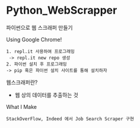 # Python_WebScrapper
파이썬으로 웹 스크래퍼 만들기

Using Google Chrome!

```
1. repl.it 사용하여 프로그래밍
 -> repl.it new repo 생성
2. 파이썬 설치 후 프로그래밍
-> pip 혹은 파이썬 설치 사이트를 통해 설치하자
```



웹스크래퍼란?

- 웹 상의 데이터를 추출하는 것



What I Make

```text
StackOverFlow, Indeed 에서 Job Search Scraper 구현
```

